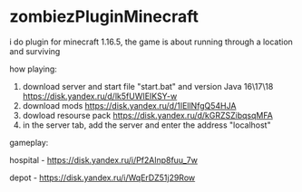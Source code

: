 # zombiezPluginMinecraft
i do plugin for minecraft 1.16.5, the game is about running through a location and surviving

how playing:

1. download server and start file "start.bat" and version Java 16\17\18 https://disk.yandex.ru/d/lk5fUWIEIKSY-w
2. download mods https://disk.yandex.ru/d/1IEllNfgQ54HJA
3. dowload resourse pack https://disk.yandex.ru/d/kGRZSZibqsqMFA
4. in the server tab, add the server and enter the address "localhost"

gameplay:

hospital - https://disk.yandex.ru/i/Pf2Alnp8fuu_7w

depot - https://disk.yandex.ru/i/WqErDZ51j29Row
